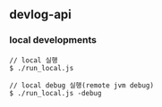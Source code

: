 ## devlog-api

### local developments
```
// local 실행
$ ./run_local.js

// local debug 실행(remote jvm debug)
$ ./run_local.js -debug


```

